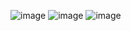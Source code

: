 ![image](https://github.com/user-attachments/assets/29e4d694-82ac-42a8-820e-69d2694402c9)
![image](https://github.com/user-attachments/assets/2b1d96c5-9922-45ab-862b-fecca3e5028d)
![image](https://github.com/user-attachments/assets/441a2307-6d36-4df9-b6ad-3902467c3566)


